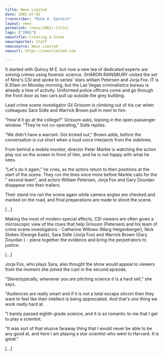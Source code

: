 ```yaml
---
title: News Limited
date: 2001-07-02
transcriber: "Mika A. Epstein"
layout: news
permalink: /news/2001/:title/
tags: ["2001"]
newstitle: Creating a Scene
newsreporter: Staff
newssource: News Limited
newsurl: https://newslimited.com

---
```

It started with Quincy M E. but now a new tea of dedicated experts are solving crimes using forensic science. SHARON RAINSBURY visited the set of Nine's CSI and spoke to series' stars william Petersen and Jorja Fox. IT is 8.30am on Monday morning, but the Las Vegas criminalistics bureau is already a hive of activity. Uniformed police officers come and go through the front door as two cars pull up outside the grey building.

Lead crime scene investigator Gil Grissom is climbing out of his car when colleagues Sara Sidle and Warrick Brown pull in next to him.

"How'd it go at the college?" Grissom asks, leaning in the open passenger window. "They're not co-operating," Sidle replies.

"We didn't have a warrant. Got kicked out," Brown adds, before the conversation is cut short when a loud voice interjects from the sidelines.

From behind a mobile monitor, director Peter Markle is watching the action play out on the screen in front of him, and he is not happy with what he sees.

"Let's do it again," he cries, as the actors return to their positions at the start of the scene. They run the lines once more before Markle calls for the " second team", and actors William Petersen, Jorja Fox and Gary Dourdan disappear into their trailers.

Their stand-ins run the scene again while camera angles are checked and marked on the road, and final preparations are made to shoot the scene.

[...]

Making the most of modern special effects, CSI viewers are often given a microscopic view of the clues that help Grissom (Petersen) and his team of crime scene investigators - Catherine Willows (Marg Helgenberger), Nick Stokes (George Eads), Sara Sidle (Jorja Fox) and Warrick Brown (Gary Dourdan ) - piece together the evidence and bring the perpetrators to justice.

[...]

Jorja Fox, who plays Sara, also thought the show would appeal to viewers from the moment she joined the cast in the second episode.

"Stereotypically, whenever you are pitching science it is a hard sell," she says.

"Audiences are really smart and if it is not a total escape sitcom then they want to feel like their intellect is being appreciated. And that's one thing we work really hard at.

"I barely passed eighth-grade science, and it is so romantic to me that I get to play a scientist.

"It was sort of that elusive faraway thing that I would never be able to be any good at, and here I am playing a star scientist who went to Harvard. It is great."

[...]
